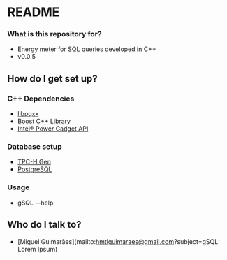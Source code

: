 # README #

### What is this repository for? ###

* Energy meter for SQL queries developed in C++
* v0.0.5

## How do I get set up? ##

### C++ Dependencies ###
* [libpqxx](http://pqxx.org/development/libpqxx/)
* [Boost C++ Library](http://www.boost.org/)
* [Intel® Power Gadget API](https://software.intel.com/en-us/blogs/2012/12/13/using-the-intel-power-gadget-api-on-mac-os-x)

### Database setup ###
* [TPC-H Gen](http://www.tpc.org/tpch/)
* [PostgreSQL](www.postgresql.org/)

### Usage ###
  * gSQL --help

## Who do I talk to? ##

  * [Miguel Guimarães](mailto:hmtlguimaraes@gmail.com?subject=gSQL: Lorem Ipsum)
